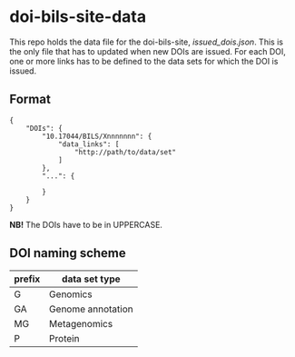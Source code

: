 # doi-bils-site-data

This repo holds the data file for the doi-bils-site, *issued_dois.json*. This is the only file that has to updated when new DOIs are issued. For each DOI, one or more links has to be defined to the data sets for which the DOI is issued.

## Format

	{
	    "DOIs": {
	        "10.17044/BILS/Xnnnnnnn": {
	            "data_links": [
	                "http://path/to/data/set"
	            ]
	        },
	        "...": {

	        }
	    }
	}

**NB!** The DOIs have to be in UPPERCASE.

## DOI naming scheme
prefix   |   data set type
---------|----------------
G        |   Genomics
GA       |   Genome annotation
MG       |   Metagenomics
P        |   Protein
